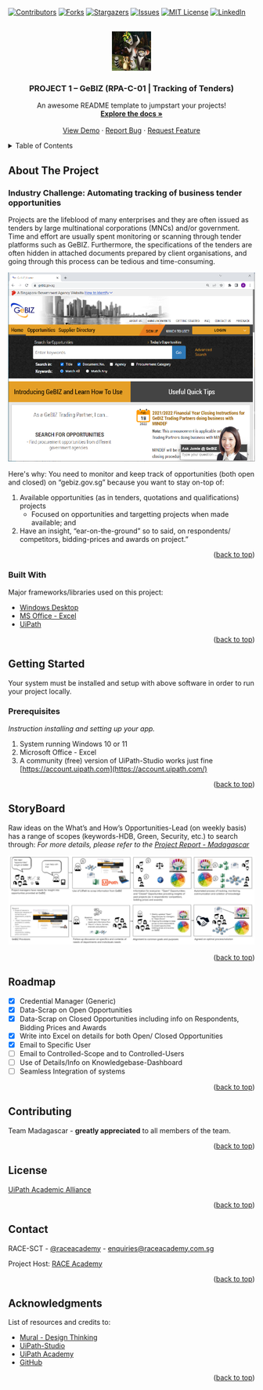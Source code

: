 <div id="top"></div>
<!--
*** This is a direct adaption of Othneildrew and team's Best-README-Template
*** with superd Menu Selection and facilities
*** (https://github.com/othneildrew/Best-README-Template)
***
*** Thanks for checking out the Best-README-Template. If you have a suggestion
*** that would make this better, please fork the repo and create a pull request
*** or simply open an issue with the tag "enhancement".
*** Don't forget to give the project a star!
*** Thanks again! Now go create something AMAZING! :D
-->

<!-- PROJECT SHIELDS -->
<!--
*** I'm using markdown "reference style" links for readability.
*** Reference links are enclosed in brackets [ ] instead of parentheses ( ).
*** See the bottom of this document for the declaration of the reference variables
*** for contributors-url, forks-url, etc. This is an optional, concise syntax you may use.
*** https://www.markdownguide.org/basic-syntax/#reference-style-links
-->
[![Contributors][contributors-shield]][contributors-url]
[![Forks][forks-shield]][forks-url]
[![Stargazers][stars-shield]][stars-url]
[![Issues][issues-shield]][issues-url]
[![MIT License][license-shield]][license-url]
[![LinkedIn][linkedin-shield]][linkedin-url]



<!-- PROJECT LOGO -->
<br />
<div align="center">
  <a href="https://github.com/othneildrew/Best-README-Template">
    <img src="images/Madagascar(0.5).jpg" alt="Logo" width="80" height="80">
  </a>

  <h3 align="center">PROJECT 1 – GeBIZ (RPA-C-01 | Tracking of Tenders)</h3>

  <p align="center">
    An awesome README template to jumpstart your projects!
    <br />
    <a href="https://github.com/othneildrew/Best-README-Template"><strong>Explore the docs »</strong></a>
    <br />
    <br />
    <a href="https://github.com/othneildrew/Best-README-Template">View Demo</a>
    ·
    <a href="https://github.com/othneildrew/Best-README-Template/issues">Report Bug</a>
    ·
    <a href="https://github.com/othneildrew/Best-README-Template/issues">Request Feature</a>
  </p>
</div>

<!-- TABLE OF CONTENTS -->
<details>
  <summary>Table of Contents</summary>
  <ol>
    <li>
      <a href="#about-the-project">About The Project</a>
      <ul>
        <li><a href="#built-with">Built With</a></li>
      </ul>
    </li>
    <li>
      <a href="#getting-started">Getting Started</a>
      <ul>
        <li><a href="#prerequisites">Prerequisites</a></li>
      </ul>
    </li>
    <li><a href="#storyboard">StoryBoard</a></li>
    <li><a href="#roadmap">Roadmap</a></li>
    <li><a href="#contributing">Contributing</a></li>
    <li><a href="#license">License</a></li>
    <li><a href="#contact">Contact</a></li>
    <li><a href="#acknowledgments">Acknowledgments</a></li>
  </ol>
</details>


<!-- ABOUT THE PROJECT -->
## About The Project
### Industry Challenge: Automating tracking of business tender opportunities
Projects are the lifeblood of many enterprises and they are often issued as tenders by large multinational corporations (MNCs) and/or government. Time and effort are usually spent monitoring or scanning through tender platforms such as GeBIZ. Furthermore, the specifications of the tenders are often hidden in attached documents prepared by client organisations, and going through this process can be tedious and time-consuming.

![GeBIZ Opportunities](images/GeBIZimage50.png)

Here's why:
You need to monitor and keep track of opportunities (both open and closed) on “gebiz.gov.sg” because you want to stay on-top of:
1. Available opportunities (as in tenders, quotations and qualifications) projects
    - Focused on opportunities and targetting projects when made available; and
2. Have an insight, “ear-on-the-ground” so to said, on respondents/ competitors, bidding-prices and awards on project.”

<p align="right">(<a href="#top">back to top</a>)</p>


### Built With

Major frameworks/libraries used on this project:
* [Windows Desktop](https://www.microsoft.com/en-sg/windows)
* [MS Office - Excel](https://www.office.com)
* [UiPath](https://www.uipath.com)

<p align="right">(<a href="#top">back to top</a>)</p>



<!-- GETTING STARTED -->
## Getting Started
Your system must be installed and setup with above software in order to run your project locally.

### Prerequisites
_Instruction installing and setting up your app._
1. System running Windows 10 or 11
2. Microsoft Office - Excel
3. A community (free) version of UiPath-Studio works just fine [https://account.uipath.com](https://account.uipath.com/)

<p align="right">(<a href="#top">back to top</a>)</p>

<!-- StoryBoard -->
## StoryBoard
Raw ideas on the What’s and How’s Opportunities-Lead (on weekly basis) has a range of scopes (keywords-HDB, Green, Security, etc.) to search through:
_For more details, please refer to the [Project Report - Madagascar](https://github.com/alfredpyk/Project-GeBIZ)_

![StoryBoard](images/StoryBoard.jpg)

<p align="right">(<a href="#top">back to top</a>)</p>



<!-- ROADMAP -->
## Roadmap

- [x] Credential Manager (Generic)
- [x] Data-Scrap on Open Opportunities
- [x] Data-Scrap on Closed Opportunities including info on Respondents, Bidding Prices and Awards
- [x] Write into Excel on details for both Open/ Closed Opportunities
- [x] Email to Specific User
- [ ] Email to Controlled-Scope and to Controlled-Users
- [ ] Use of Details/Info on Knowledgebase-Dashboard
- [ ] Seamless Integration of systems

<p align="right">(<a href="#top">back to top</a>)</p>



<!-- CONTRIBUTING -->
## Contributing
Team Madagascar - **greatly appreciated** to all members of the team.
<p align="right">(<a href="#top">back to top</a>)</p>

<!-- LICENSE -->
## License
[UiPath Academic Alliance](https://www.uipath.com/rpa/academic-alliance)
<p align="right">(<a href="#top">back to top</a>)</p>



<!-- CONTACT -->
## Contact

RACE-SCT - [@raceacademy](https://raceacademy.com.sg/blog/) - enquiries@raceacademy.com.sg

Project Host: [RACE Academy](https://raceacademy.com.sg/)

<p align="right">(<a href="#top">back to top</a>)</p>



<!-- ACKNOWLEDGMENTS -->
## Acknowledgments
List of resources and credits to:
* [Mural - Design Thinking](https://www.mural.co/)
* [UiPath-Studio](https://www.uipath.com/product/studio)
* [UiPath Academy](https://academy.uipath.com)
* [GitHub](https://github.com)

<p align="right">(<a href="#top">back to top</a>)</p>



<!-- MARKDOWN LINKS & IMAGES -->
<!-- https://www.markdownguide.org/basic-syntax/#reference-style-links -->
[contributors-shield]: https://img.shields.io/github/contributors/othneildrew/Best-README-Template.svg?style=for-the-badge
[contributors-url]: https://github.com/othneildrew/Best-README-Template/graphs/contributors
[forks-shield]: https://img.shields.io/github/forks/othneildrew/Best-README-Template.svg?style=for-the-badge
[forks-url]: https://github.com/othneildrew/Best-README-Template/network/members
[stars-shield]: https://img.shields.io/github/stars/othneildrew/Best-README-Template.svg?style=for-the-badge
[stars-url]: https://github.com/othneildrew/Best-README-Template/stargazers
[issues-shield]: https://img.shields.io/github/issues/othneildrew/Best-README-Template.svg?style=for-the-badge
[issues-url]: https://github.com/othneildrew/Best-README-Template/issues
[license-shield]: https://img.shields.io/github/license/othneildrew/Best-README-Template.svg?style=for-the-badge
[license-url]: https://github.com/othneildrew/Best-README-Template/blob/master/LICENSE.txt
[linkedin-shield]: https://img.shields.io/badge/-LinkedIn-black.svg?style=for-the-badge&logo=linkedin&colorB=555
[linkedin-url]: https://linkedin.com/in/othneildrew
[product-screenshot]: images/screenshot.png
